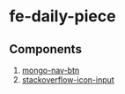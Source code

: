 # fe-daily-piece
## Components
1. [mongo-nav-btn](https://github.com/yrq110/fe-daily-piece/blob/master/1.mongo-nav-btn.md)
2. [stackoverflow-icon-input](https://github.com/yrq110/fe-daily-piece/blob/master/2.stackoverflow-icon-input.md)
